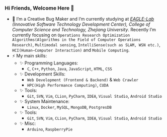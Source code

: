 ### Hi Friends, Welcome Here 👋

- 🤔 I’m a Creative Bug Maker and I’m currently studying at *[EAGLE-Lab](http://eagle.zju.edu.cn/) (Innovative Software Technology Development Center), College of Computer Science and Technology, Zhejiang University*. Recently I’m currently focusing on `Operations Research Optimization Algorithms(Algorithms in the Field of Computer Operations Research)`, `Multimodal sensing`, `IntelliSense(such as SLAM, WSN etc.)`, `HCI(Human–Computer Interaction)` and `Mobile Computing`.
- ⚡ My main skills:
    * ✨ Programming Languages:
        * `C`, `C++`, `Python`, `Java`, `JavaScript`, `HTML`, `CSS`
    * ✨ Development Skills:
        * `Web Development (Frontend & Backend)` & `Web Crawler`
        * `HPC(High Performance Computing)`, `CUDA`
    * ✨ Tools:
        * `Git`, `SVN`, `Vim`, `CLion`, `PyCharm`, `IDEA`, `Visual Studio`, `Android Studio`
    * ✨ System Maintenance:
        * `Linux`, `Docker`, `MySQL`, `MongoDB`, `PostgresDB`
    * ✨ Tools:
        * `Git`, `SVN`, `Vim`, `CLion`, `PyCharm`, `IDEA`, `Visual Studio`, `Android Studio`
    * ✨ Misc:
        * `Arduino`, `RaspberryPie`

<!--![Top Langs](https://github-readme-stats.vercel.app/api/top-langs/?username=aspxcor&hide=jupyter%20notebook,javascript&langs_count=10&layout=compact)-->

<!--
  > ✨ `AIoT(Artificial Intelligence & Internet of Things)`
  > 
  > ✨ `Operations Research Optimization Algorithms(Algorithms in the Field of Computer Operations Research)`
  > 
  > ✨ `IntelliSense(such as SLAM, WSN etc.)` 
  > 
  > ✨ `HCI(Human–Computer Interaction)` 
  > 
  > ✨ `Mobile Computing`
-->
<!--`Ubiquitous Computing`, `Embedded Systems` and `Edge Computing` -->

<!--
**aspxcor/aspxcor** is a ✨ _special_ ✨ repository because its `README.md` (this file) appears on your GitHub profile.

Here are some ideas to get you started:

- 🔭 I’m currently working on ...
- 🌱 I’m currently learning ...
- 👯 I’m looking to collaborate on ...
- 💬 Ask me about ...
- 📫 How to reach me: ...
- 📫 How to reach me: [Click Here To Contact Me](mailto:aspxcor@gmail.com)
- 😄 Pronouns: ...
- ⚡ Fun fact: ...
- 🤔 I’m a Creative Bug Maker.
- ⚡ My main programming language: 

![Top Langs](https://github-readme-stats.vercel.app/api/top-langs/?username=aspxcor&hide=jupyter%20notebook,javascript&langs_count=10&layout=compact)
  -->
